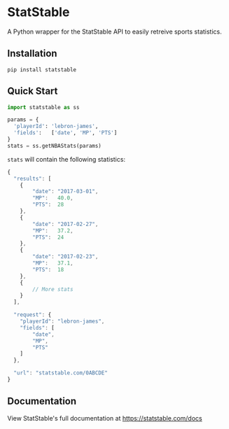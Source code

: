 # StatStable

A Python wrapper for the StatStable API to easily retreive sports statistics.

## Installation

    pip install statstable

## Quick Start

```python
import statstable as ss

params = {
  'playerId': 'lebron-james',
  'fields':   ['date', 'MP', 'PTS']
}
stats = ss.getNBAStats(params)
```

`stats` will contain the following statistics:

```javascript
{
  "results": [
    {
        "date": "2017-03-01",
        "MP":   40.0,
        "PTS":  28
    },
    {
        "date": "2017-02-27",
        "MP":   37.2,
        "PTS":  24
    },
    {
        "date": "2017-02-23",
        "MP":   37.1,
        "PTS":  18
    },
    {
        // More stats
    }
  ],

  "request": {
    "playerId": "lebron-james",
    "fields": [
        "date", 
        "MP", 
        "PTS"
    ]
  },

  "url": "statstable.com/0ABCDE"
}
```

## Documentation

View StatStable's full documentation at https://statstable.com/docs

